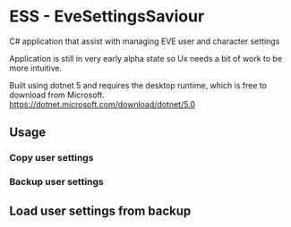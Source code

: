 # ESS - EveSettingsSaviour
C# application that assist with managing EVE user and character settings

Application is still in very early alpha state so Ux needs a bit of work to be more intuitive.

Built using dotnet 5 and requires the desktop runtime, which is free to download from Microsoft.
https://dotnet.microsoft.com/download/dotnet/5.0

## Usage

### Copy user settings

### Backup user settings

## Load user settings from backup

